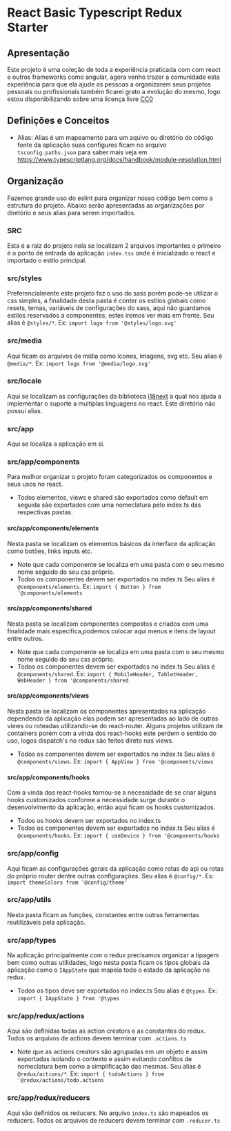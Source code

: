 # React Basic Typescript Redux Starter

## Apresentação
Este projeto é uma coleção de toda a experiência praticada com com react e outros frameworks como angular, agora venho trazer a comunidade esta experiência para que ela ajude as pessoas a organizarem seus projetos pessoais ou profissionais também ficarei grato a evolução do mesmo, logo estou disponibilizando sobre uma licença livre [CC0](https://creativecommons.org/publicdomain/zero/1.0/deed.pt_BR)

## Definições e Conceitos
- Alias: Alias é um mapeamento para um aquivo ou diretório do código fonte da aplicação suas configures ficam no arquivo `tsconfig.paths.json` para saber mais veja em https://www.typescriptlang.org/docs/handbook/module-resolution.html

## Organização
Fazemos grande uso do eslint para organizar nosso código bem como a estrutura do projeto.
Abaixo serão apresentadas as organizações por diretório e seus alias para serem importados.

### SRC
Esta é a raiz do projeto nela se localizam 2 arquivos importantes o primeiro é o ponto de entrada da aplicação `index.tsx` onde é inicializado o react e importado o estilo principal.

### src/styles
Preferencialmente este projeto faz o uso do sass porém pode-se utilizar o css simples, a finalidade desta pasta é conter os estilos globais como resets, temas, variáveis de configurações do sass, aqui não guardamos estilos reservados a componentes, estes iremos ver mais em frente.
Seu alias é `@styles/*`.
Ex: `import logo from '@styles/logo.svg'`

### src/media
Aqui ficam os arquivos de mídia como ícones, imagens, svg etc.
Seu alias é `@media/*`.
Ex: `import logo from '@media/logo.svg'`

### src/locale
Aqui se localizam as configurações da biblioteca [i18next](https://www.i18next.com/) a qual nos ajuda a implementar o suporte a multiplas linguagens no react.
Este diretório não possui alias.

### src/app
Aqui se localiza a aplicação em si.

### src/app/components
Para melhor organizar o projeto foram categorizados os componentes e seus usos no react.
- Todos elementos, views e shared são exportados como default em seguida são exportados com uma nomeclatura pelo index.ts das respectivas pastas.

#### src/app/components/elements
Nesta pasta se localizam os elementos básicos da interface da aplicação como botões, links inputs etc.
- Note que cada componente se localiza em uma pasta com o seu mesmo nome seguido do seu css próprio.
- Todos os componentes devem ser exportados no index.ts
Seu alias é `@components/elements`.
Ex: `import { Button } from '@components/elements`

#### src/app/components/shared
Nesta pasta se localizam componentes compostos e criados com uma finalidade mais específica,podemos colocar aqui menus e itens de layout entre outros.
- Note que cada componente se localiza em uma pasta com o seu mesmo nome seguido do seu css próprio.
- Todos os componentes devem ser exportados no index.ts
Seu alias é `@components/shared`.
Ex: `import { MobileHeader, TabletHeader, WebHeader } from '@components/shared`

#### src/app/components/views
Nesta pasta se localizam os componentes apresentados na aplicação dependendo da aplicação elas podem ser apresentadas ao lado de outras views ou roteadas utilizando-se do react-router.
Alguns projetos utilizam de containers porém com a vinda dos react-hooks este perdem o sentido do uso, logos dispatch's no redux são feitos direto nas views.
- Todos os componentes devem ser exportados no index.ts
Seu alias é `@components/views`.
Ex: `import { AppView } from '@components/views`


#### src/app/components/hooks
Com a vinda dos react-hooks tornou-se a necessidade de se criar alguns hooks customizados conforme a necessidade surge durante o desenvolvimento da aplicação, então aqui ficam os hooks customizados.
- Todos os hooks devem ser exportados no index.ts
- Todos os componentes devem ser exportados no index.ts
Seu alias é `@components/hooks`.
Ex: `import { useDevice } from '@components/hooks`

### src/app/config
Aqui ficam as configurações gerais da aplicação como rotas de api ou rotas do próprio router dentre outras configurações.
Seu alias é `@config/*`.
Ex: `import themeColors from '@config/theme'`


### src/app/utils
Nesta pasta ficam as funções, constantes entre outras ferramentas reutilizáveis pela aplicação.

### src/app/types
Na aplicação principalmente com o redux precisamos organizar a tipagem bem como outras utilidades, logo nesta pasta ficam os tipos globais da aplicação como o `IAppState` que mapeia todo o estado da aplicação no redux.
- Todos os tipos deve ser exportados no index.ts
Seu alias é `@types`.
Ex: `import { IAppState } from '@types`

### src/app/redux/actions
Aqui são definidas todas as action creators e as constantes do redux.
Todos os arquivos de actions devem terminar com `.actions.ts`
- Note que as actions creators são agrupadas em um objeto e assim exportadas isolando o contexto e assim evitando conflitos de nomeclatura bem como a simplificação das mesmas.
Seu alias é `@redux/actions/*`.
Ex: `import { todoActions } from '@redux/actions/todo.actions`

### src/app/redux/reducers
Aqui são definidos os reducers.
No arquivo `index.ts` são mapeados os reducers.
Todos os arquivos de reducers devem terminar com `.reducer.ts`

